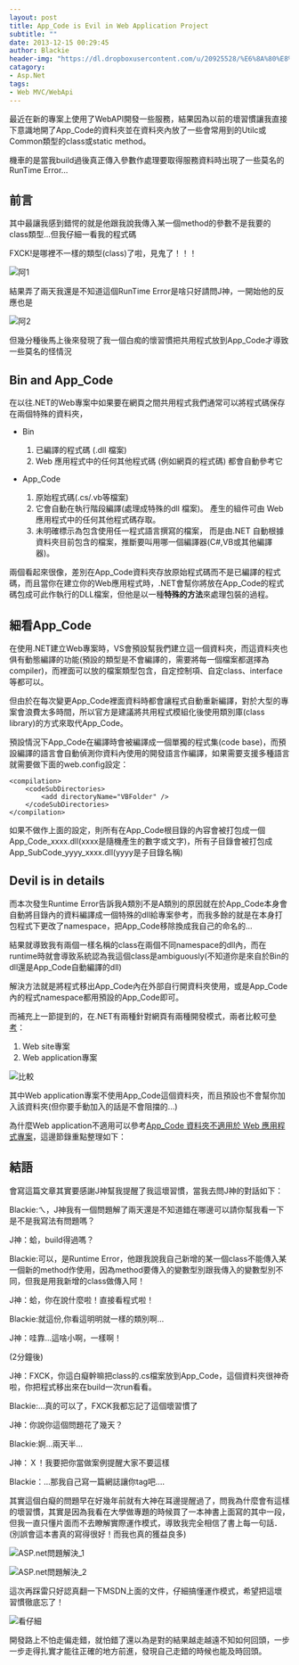 ```yaml
---
layout: post
title: App_Code is Evil in Web Application Project
subtitle: ""
date: 2013-12-15 00:29:45
author: Blackie
header-img: "https://dl.dropboxusercontent.com/u/20925528/%E6%8A%80%E8%A1%93Blog/blogs/20131213/app_code.png"
catagory:
- Asp.Net
tags:
- Web MVC/WebApi
---
```


最近在新的專案上使用了WebAPI開發一些服務，結果因為以前的壞習慣讓我直接下意識地開了App_Code的資料夾並在資料夾內放了一些會常用到的Utilc或Common類型的class或static method。

機車的是當我build過後真正傳入參數作處理要取得服務資料時出現了一些莫名的RunTime Error…

<!-- More -->

## 前言

其中最讓我感到錯愕的就是他跟我說我傳入某一個method的參數不是我要的class類型…但我仔細一看我的程式碼

FXCK!是哪裡不一樣的類型(class)了啦，見鬼了！！！

![阿1](https://dl.dropboxusercontent.com/u/20925528/%E6%8A%80%E8%A1%93Blog/blogs/20131213/%E9%98%BF1.jpeg)

結果弄了兩天我還是不知道這個RunTime Error是啥只好請問J神，一開始他的反應也是

![阿2](https://dl.dropboxusercontent.com/u/20925528/%E6%8A%80%E8%A1%93Blog/blogs/20131213/%E9%98%BF2.jpeg)

但幾分種後馬上後來發現了我一個白痴的懷習慣把共用程式放到App_Code才導致一些莫名的怪情況


## Bin and App_Code

在以往.NET的Web專案中如果要在網頁之間共用程式我們通常可以將程式碼保存在兩個特殊的資料夾，

- Bin

	1. 已編譯的程式碼 (.dll 檔案)
	2. Web 應用程式中的任何其他程式碼 (例如網頁的程式碼) 都會自動參考它

- App_Code

	1. 原始程式碼(.cs/.vb等檔案)
	2. 它會自動在執行階段編譯(處理成特殊的dll 檔案)。 產生的組件可由 Web 應用程式中的任何其他程式碼存取。
	3. 未明確標示為包含使用任一程式語言撰寫的檔案， 而是由.NET 自動根據資料夾目前包含的檔案，推斷要叫用哪一個編譯器(C#,VB或其他編譯器)。

兩個看起來很像，差別在App_Code資料夾存放原始程式碼而不是已編譯的程式碼，而且當你在建立你的Web應用程式時，.NET會幫你將放在App_Code的程式碼包成可此作執行的DLL檔案，但他是以一種**特殊的方法**來處理包裝的過程。

## 細看App_Code

在使用.NET建立Web專案時，VS會預設幫我們建立這一個資料夾，而這資料夾也俱有動態編譯的功能(預設的類型是不會編譯的，需要將每一個檔案都選擇為compiler)，而裡面可以放的檔案類型包含，自定控制項、自定class、interface 等都可以。

但由於在每次變更App_Code裡面資料時都會讓程式自動重新編譯，對於大型的專案會浪費太多時間，所以官方是建議將共用程式模組化後使用類別庫(class library)的方式來取代App_Code。

預設情況下App_Code在編譯時會被編譯成一個單獨的程式集(code base)，而預設編譯的語言會自動偵測你資料內使用的開發語言作編譯，如果需要支援多種語言就需要做下面的web.config設定：

	<compilation>
		<codeSubDirectories>
			<add directoryName="VBFolder" />
		</codeSubDirectories>
	</compilation>

如果不做作上面的設定，則所有在App_Code根目錄的內容會被打包成一個App_Code_xxxx.dll(xxxx是隨機產生的數字或文字)，所有子目錄會被打包成App_SubCode_yyyy_xxxx.dll(yyyy是子目錄名稱)

## Devil is in details

而本次發生Runtime Error告訴我A類別不是A類別的原因就在於App_Code本身會自動將目錄內的資料編譯成一個特殊的dll給專案參考，而我多餘的就是在本身打包程式下更改了namespace，把App_Code移除換成我自己的命名的…

結果就導致我有兩個一樣名稱的class在兩個不同namespace的dll內，而在runtime時就會導致系統認為我這個class是ambiguously(不知道你是來自於Bin的dll還是App_Code自動編譯的dll)

解決方法就是將程式移出App_Code內在外部自行開資料夾使用，或是App_Code內的程式namespace都用預設的App_Code即可。

而補充上一節提到的，在.NET有兩種針對網頁有兩種開發模式，兩者比較可[參考](http://msdn.microsoft.com/en-us/library/dd547590.aspx)：

1. Web site專案
2. Web application專案

![比較](https://dl.dropboxusercontent.com/u/20925528/%E6%8A%80%E8%A1%93Blog/blogs/20131213/%E6%AF%94%E8%BC%83.png)

其中Web application專案不使用App_Code這個資料夾，而且預設也不會幫你加入該資料夾(但你要手動加入的話是不會阻擋的...)

為什麼Web application不適用可以參考[App_Code 資料夾不適用於 Web 應用程式專案](http://vishaljoshi.blogspot.tw/2009/07/appcode-folder-doesnt-work-with-web.html)，這邊節錄重點整理如下：

## 結語

會寫這篇文章其實要感謝J神幫我提醒了我這壞習慣，當我去問J神的對話如下：

Blackie:ㄟ，J神我有一個問題解了兩天還是不知道錯在哪邊可以請你幫我看一下是不是我寫法有問題嗎？

J神：蛤，build得過嗎？

Blackie:可以，是Runtime Error，他跟我說我自己新增的某一個class不能傳入某一個新的method作使用，因為method要傳入的變數型別跟我傳入的變數型別不同，但我是用我新增的class做傳入阿！

J神：蛤，你在說什麼啦！直接看程式啦！

Blackie:就這份,你看這明明就一樣的類別啊…

J神：哇靠…這啥小啊，一樣啊！

(2分鐘後)

J神：FXCK，你這白癡幹嘛把class的.cs檔案放到App_Code，這個資料夾很神奇啦，你把程式移出來在build一次run看看。

Blackie:...真的可以了，FXCK我都忘記了這個壞習慣了

J神：你說你這個問題花了幾天？

Blackie:婀…兩天半…

J神：Ｘ！我要把你當做案例提醒大家不要這樣

Blackie：…那我自己寫一篇網誌讓你tag吧....

其實這個白癡的問題早在好幾年前就有大神在耳邊提醒過了，問我為什麼會有這樣的壞習慣，其實是因為我看在大學做專題的時候買了一本神書上面寫的其中一段，但我一直只懂片面而不去瞭解實際運作模式，導致我完全相信了書上每一句話．(別誤會這本書真的寫得很好！而我也真的獲益良多)

![ASP.net問題解決_1](https://dl.dropboxusercontent.com/u/20925528/%E6%8A%80%E8%A1%93Blog/blogs/20131213/%E6%9B%B8%E6%9C%AC_1.jpg)

![ASP.net問題解決_2](https://dl.dropboxusercontent.com/u/20925528/%E6%8A%80%E8%A1%93Blog/blogs/20131213/%E6%9B%B8%E6%9C%AC_2.jpg)

這次再踩雷只好認真翻一下MSDN上面的文件，仔細搞懂運作模式，希望把這壞習慣徹底忘了！

![看仔細](https://dl.dropboxusercontent.com/u/20925528/%E6%8A%80%E8%A1%93Blog/blogs/20131213/%E5%A5%BD%E7%B2%BE%E7%B7%BB.jpg)

開發路上不怕走偏走錯，就怕錯了還以為是對的結果越走越遠不知如何回頭，一步一步走得扎實才能往正確的地方前進，發現自己走錯的時候也能及時回頭。
